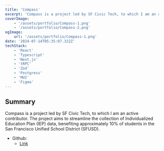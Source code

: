 ```yaml
---
title: 'Compass'
excerpt: 'Compass is a project led by SF Civic Tech, to which I am an active contributor. The project aims to streamline the collection of Individualized Education Plan (IEP) data, benefiting approximately 10% of students in the San Francisco Unified School District (SFUSD) who are on an IEP.'
coverImage:
    - '/assets/portfolio/Compass-1.png'
    - '/assets/portfolio/Compass-2.png'
ogImage:
    url: '/assets/portfolio/Compass-1.png'
date: '2024-07-14T05:35:07.322Z'
techStack:
    - 'React'
    - 'Typescript'
    - 'Next.js'
    - 'tRPC'
    - 'Zod'
    - 'Postgress'
    - 'MUI'
    - 'Figma'
---
```


## Summary

Compass is a project led by SF Civic Tech, to which I am an active contributor. The project aims to streamline the collection of Individualized Education Plan (IEP) data, benefiting approximately 10% of students in the San Francisco Unified School District (SFUSD).

-   Github:
    -   [Link](https://github.com/sfbrigade/compass)
